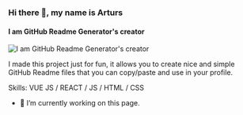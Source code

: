 ### Hi there 👋, my name is Arturs
#### I am GitHub Readme Generator's creator
![I am GitHub Readme Generator's creator](https://github.com/Shahzadrahim-dev/shahzadrahim-dev/blob/main/daGif.gif)

I made this project just for fun, it allows you to create nice and simple GitHub Readme files that you can copy/paste and use in your profile.

Skills: VUE JS / REACT / JS / HTML / CSS

- 🔭 I’m currently working on this page. 





